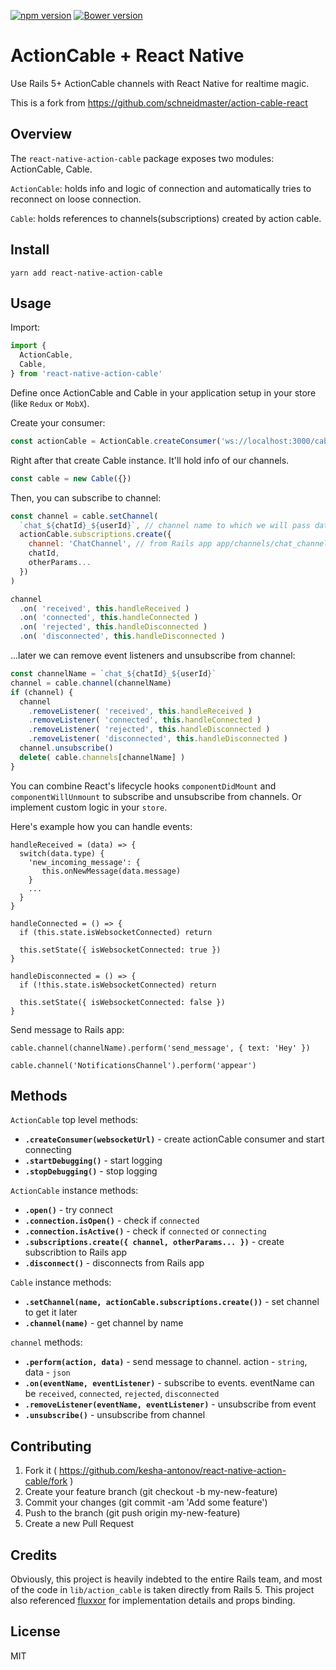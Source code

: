 [![npm version](https://badge.fury.io/js/action-cable-react.svg)](https://badge.fury.io/js/action-cable-react)
[![Bower version](https://badge.fury.io/bo/action-cable-react.svg)](https://badge.fury.io/bo/action-cable-react)

# ActionCable + React Native

Use Rails 5+ ActionCable channels with React Native for realtime magic.

This is a fork from https://github.com/schneidmaster/action-cable-react

## Overview

The `react-native-action-cable` package exposes two modules: ActionCable, Cable.

`ActionCable`: holds info and logic of connection and automatically tries to reconnect on loose connection.

`Cable`: holds references to channels(subscriptions) created by action cable.

## Install

```yarn add react-native-action-cable```

## Usage

Import:

```javascript
import {
  ActionCable,
  Cable,
} from 'react-native-action-cable'
```

Define once ActionCable and Cable in your application setup in your store (like `Redux` or `MobX`).

Create your consumer:

```javascript
const actionCable = ActionCable.createConsumer('ws://localhost:3000/cable')
```

Right after that create Cable instance. It'll hold info of our channels.

```javascript
const cable = new Cable({})
```

Then, you can subscribe to channel:

```javascript
const channel = cable.setChannel(
  `chat_${chatId}_${userId}`, // channel name to which we will pass data from Rails app with `stream_from`
  actionCable.subscriptions.create({
    channel: 'ChatChannel', // from Rails app app/channels/chat_channel.rb
    chatId,
    otherParams...
  })
)

channel
  .on( 'received', this.handleReceived )
  .on( 'connected', this.handleConnected )
  .on( 'rejected', this.handleDisconnected )
  .on( 'disconnected', this.handleDisconnected )
```

...later we can remove event listeners and unsubscribe from channel:

```javascript
const channelName = `chat_${chatId}_${userId}`
channel = cable.channel(channelName)
if (channel) {
  channel
    .removeListener( 'received', this.handleReceived )
    .removeListener( 'connected', this.handleConnected )
    .removeListener( 'rejected', this.handleDisconnected )
    .removeListener( 'disconnected', this.handleDisconnected )
  channel.unsubscribe()
  delete( cable.channels[channelName] )
}

```

You can combine React's lifecycle hooks `componentDidMount` and `componentWillUnmount` to subscribe and unsubscribe from channels. Or implement custom logic in your `store`.

Here's example how you can handle events:

```
handleReceived = (data) => {
  switch(data.type) {
    'new_incoming_message': {
       this.onNewMessage(data.message)
    }
    ...
  }
}

handleConnected = () => {
  if (this.state.isWebsocketConnected) return
  
  this.setState({ isWebsocketConnected: true })
}

handleDisconnected = () => {
  if (!this.state.isWebsocketConnected) return
  
  this.setState({ isWebsocketConnected: false })
}
```

Send message to Rails app:

```
cable.channel(channelName).perform('send_message', { text: 'Hey' })

cable.channel('NotificationsChannel').perform('appear')
```

## Methods

`ActionCable` top level methods:

- **`.createConsumer(websocketUrl)`**  - create actionCable consumer and start connecting
- **`.startDebugging()`**  - start logging
- **`.stopDebugging()`**  - stop logging

`ActionCable` instance methods:

- **`.open()`**  - try connect
- **`.connection.isOpen()`**  - check if `connected`
- **`.connection.isActive()`**  - check if `connected` or `connecting`
- **`.subscriptions.create({ channel, otherParams... })`**  - create subscribtion to Rails app
- **`.disconnect()`**  - disconnects from Rails app


`Cable` instance methods:

- **`.setChannel(name, actionCable.subscriptions.create())`**  - set channel to get it later
- **`.channel(name)`**  - get channel by name

`channel` methods:

- **`.perform(action, data)`**  - send message to channel. action - `string`, data - `json`
- **`.on(eventName, eventListener)`**  - subscribe to events. eventName can be `received`, `connected`, `rejected`, `disconnected`
- **`.removeListener(eventName, eventListener)`**  - unsubscribe from event
- **`.unsubscribe()`**  - unsubscribe from channel


## Contributing

1. Fork it ( https://github.com/kesha-antonov/react-native-action-cable/fork )
2. Create your feature branch (git checkout -b my-new-feature)
3. Commit your changes (git commit -am 'Add some feature')
4. Push to the branch (git push origin my-new-feature)
5. Create a new Pull Request

## Credits

Obviously, this project is heavily indebted to the entire Rails team, and most of the code in `lib/action_cable` is taken directly from Rails 5. This project also referenced [fluxxor](https://github.com/BinaryMuse/fluxxor) for implementation details and props binding.

## License

MIT
